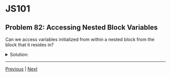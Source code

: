 # JS101
## Problem 82: Accessing Nested Block Variables

Can we access variables initialized from within a nested block from the block that it resides in?

<details>
<summary>Solution:</summary>

No.

```js
{
  // Outer block
  
  {
    // Inner nested block
    let innerVar = 'I am inner';
  }
  
  console.log(innerVar);  // ReferenceError: innerVar is not defined
}
```

Variables declared with `let` or `const` are only accessible within their own scope and any nested scopes, not in outer scopes.

**Scope works one way:**

```js
let outerVar = 'outer';

{
  console.log(outerVar);  // ✓ Can access outer from inner
  
  {
    let innerVar = 'inner';
    console.log(outerVar);  // ✓ Can access outer from deeper inner
  }
}

console.log(innerVar);  // ✗ Cannot access inner from outer
```

Inner scopes can see out, but outer scopes cannot see in.

</details>

---

[Previous](81.md) | [Next](83.md)

